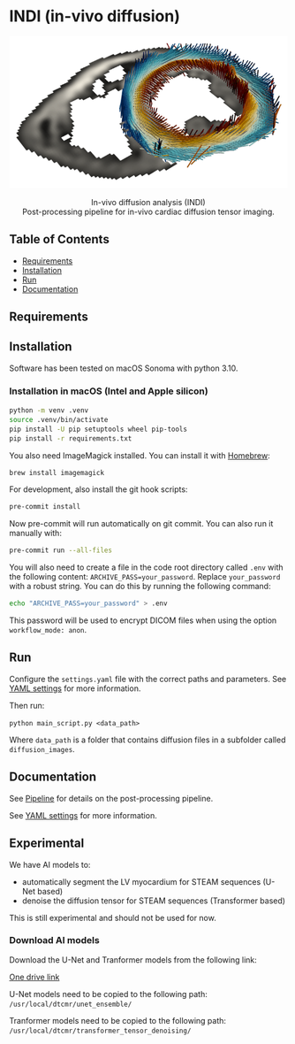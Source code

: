 # INDI (in-vivo diffusion)

<p align="center">
<img src="assets/images/sa_e1_small.png">
</p>

<p align="center">
In-vivo diffusion analysis (INDI)<br>
Post-processing pipeline for in-vivo cardiac diffusion tensor imaging.
</p>


## Table of Contents

- [Requirements](#Requirements)
- [Installation](#Installation)
- [Run](#Run)
- [Documentation](#Documentation)

## Requirements



## Installation

Software has been tested on macOS Sonoma with python 3.10.

### Installation in macOS (Intel and Apple silicon)

```bash
python -m venv .venv
source .venv/bin/activate
pip install -U pip setuptools wheel pip-tools
pip install -r requirements.txt
```

You also need ImageMagick installed. You can install it with [Homebrew](https://brew.sh/):

```bash
brew install imagemagick
```

For development, also install the git hook scripts:

```bash
pre-commit install
```

Now pre-commit will run automatically on git commit. You can also run it manually with:

```bash
pre-commit run --all-files
```

You will also need to create a file in the code root directory called `.env` with the following content: 
`ARCHIVE_PASS=your_password`. Replace `your_password` with a robust string. 
You can do this by running the following command:

```bash
echo "ARCHIVE_PASS=your_password" > .env
``` 
This password will be used to encrypt DICOM files when using the option `workflow_mode: anon`.

## Run

Configure the `settings.yaml` file with the correct paths and parameters. 
See [YAML settings](docs/YAML_settings.md) for more information.

Then run:

```python main_script.py <data_path>```

Where `data_path` is a folder that contains diffusion files in a subfolder called `diffusion_images`. 

## Documentation

See [Pipeline](docs/Pipeline.md) for details on the post-processing pipeline.

See [YAML settings](docs/YAML_settings.md) for more information.


## Experimental

We have AI models to:
- automatically segment the LV myocardium for STEAM sequences (U-Net based)
- denoise the diffusion tensor for STEAM sequences (Transformer based)

This is still experimental and should not be used for now.

### Download AI models
Download the U-Net and Tranformer models from the following link:

[One drive link](https://imperiallondon-my.sharepoint.com/:f:/g/personal/pferreir_ic_ac_uk/EtbqXB1XJY9JmBJ8kFcT40sBq9qHJrVZPwrzgEcW12VwUQ?e=qqDY8C)

U-Net models need to be copied to the following path:
```/usr/local/dtcmr/unet_ensemble/```

Tranformer models need to be copied to the following path:
```/usr/local/dtcmr/transformer_tensor_denoising/```






